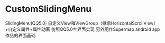 # CustomSlidingMenu
SlidingMenu(QQ5.0)
自定义View和ViewGroup（继承HorizontalScrollView）+自定义属性+属性动画
仿照QQ5.0主界面实现
另外用作Supermap android app作品的界面基础
